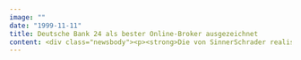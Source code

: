 ```yaml
---
image: ""
date: "1999-11-11"
title: Deutsche Bank 24 als bester Online-Broker ausgezeichnet
content: <div class="newsbody"><p><strong>Die von SinnerSchrader realisierte Online-Filiale der Deutschen Bank 24 ist von der renommierten britischen "Lafferty Information and Research Group" als "Best Major Broker" in Europa ausgezeichnet worden. Neben dem 1. Platz in einer Vergleichsstudie der Fachzeitschrift "Horizont" wurde der Webauftritt der Bank damit zum zweiten Mal seit seinem Start im September prämiert.</strong></p><p>Die Auszeichnung bedeutet für SinnerSchrader eine Bestätigung der strategischen Ausrichtung auf transaktionsorientierte Online-Auftritte. "Die Webseite bietet zahlreiche neue Funktionen für Anleger. Uns freut, dass die Internetfiliale bereits wenige Wochen nach ihrem Start auch internationale Bestätigung findet", kommentiert Vorstand Oliver Sinner den Preis. In diesem Jahr wurden bereits mehrfach eBusiness-Anwendungen von SinnerSchrader prämiert. So erhielt der Buchshop Libri.de den TV Movie-Award und das Online-Auktionshaus ricardo.de wurde mit dem Multimedia-Award ausgezeichnet.</p><p>Dem Forschungsinstitut Lafferty zufolge ist die Deutsche Bank 24 auf dem besten Weg, zu einem marktführenden Institut für Online-Broking in Europa zu werden. Das innovative Gesamtkonzept überzeuge dabei durch seine hochwertige Umsetzung. Die Online-Filiale ist wesentlicher Bestandteil der neuen "Zielgruppenbank", bei der die Kunden frei entscheiden können, ob sie ihre Finanzgeschäfte am Schalter, über das Telefon oder im Internet erledigen wollen.</p><p>Für die 6,8 Millionen Bankkunden hat SinnerSchrader einen innovativen Webauftritt realisiert, der nahezu alle Bank- und Wertpapiergeschäfte möglich macht. Der Bereich www.brokerage24.de bietet den Zugriff auf alle wichtigen Börsen der Welt, 1.100 Investment-Fonds, 140.000 aktuelle Aktien- und Devisenkurse sowie mehr als 5.000 Webcharts. Internetnutzer können Neuemissionen zeichnen und sogar außerbörslich bis 22.00 Uhr mit Aktien und Optionsscheinen handeln.</p></div>
---
```

